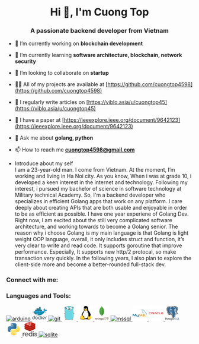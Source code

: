 <h1 align="center">Hi 👋, I'm Cuong Top</h1>
<h3 align="center">A passionate backend developer from Vietnam</h3>

- 🔭 I’m currently working on **blockchain development**

- 🌱 I’m currently learning **software architecture, blockchain, network security**

- 👯 I’m looking to collaborate on **startup**

- 👨‍💻 All of my projects are available at [https://github.com/cuongtop4598](https://github.com/cuongtop4598)

- 📝 I regularly write articles on [https://viblo.asia/u/cuongtop45](https://viblo.asia/u/cuongtop45)
- 📝 I have a paper at [https://ieeexplore.ieee.org/document/9642123](https://ieeexplore.ieee.org/document/9642123)

- 💬 Ask me about **golang, python**

- 📫 How to reach me **cuongtop4598@gmail.com**
- Introduce about my self <br>
  I am a 23-year-old man.  I come from Vietnam. At the moment, I’m working and living in Ha Noi city. As you know, When i was at grade 10, i developed a keen interest in the internet and technology. Following my interest, i pursued my bachelor of science in software technology at Military technical Academy. So, I'm a backend developer who specializes in efficient Golang apps that work on any platform. I care deeply about creating APIs that are both usable and enjoyable in order to be as efficient as possible. I have one year experiene of Golang Dev. 
  Right now, I am excited about the still very complicated software architecture, and working towards to become a Golang senior. The reason why i choose Golang is my main language is that Golang is light weight OOP language, overall, it only includes struct and function, it’s very clear to write and read code. It  supports goroutine that improve performance. Especially, It supports new http/2 protocal, so make transaction very quickly. In the following years, I also plan to explore the 	client-side more and become a better-rounded full-stack dev.
  
<h3 align="left">Connect with me:</h3>
<p align="left">
</p>

<h3 align="left">Languages and Tools:</h3>
<p align="left"> <a href="https://www.arduino.cc/" target="_blank" rel="noreferrer"> <img src="https://cdn.worldvectorlogo.com/logos/arduino-1.svg" alt="arduino" width="40" height="40"/> </a> <a href="https://www.docker.com/" target="_blank" rel="noreferrer"> <img src="https://raw.githubusercontent.com/devicons/devicon/master/icons/docker/docker-original-wordmark.svg" alt="docker" width="40" height="40"/> </a> <a href="https://git-scm.com/" target="_blank" rel="noreferrer"> <img src="https://www.vectorlogo.zone/logos/git-scm/git-scm-icon.svg" alt="git" width="40" height="40"/> </a> <a href="https://golang.org" target="_blank" rel="noreferrer"> <img src="https://raw.githubusercontent.com/devicons/devicon/master/icons/go/go-original.svg" alt="go" width="40" height="40"/> </a> <a href="https://www.linux.org/" target="_blank" rel="noreferrer"> <img src="https://raw.githubusercontent.com/devicons/devicon/master/icons/linux/linux-original.svg" alt="linux" width="40" height="40"/> </a> <a href="https://www.mongodb.com/" target="_blank" rel="noreferrer"> <img src="https://raw.githubusercontent.com/devicons/devicon/master/icons/mongodb/mongodb-original-wordmark.svg" alt="mongodb" width="40" height="40"/> </a> <a href="https://www.microsoft.com/en-us/sql-server" target="_blank" rel="noreferrer"> <img src="https://www.svgrepo.com/show/303229/microsoft-sql-server-logo.svg" alt="mssql" width="40" height="40"/> </a> <a href="https://www.mysql.com/" target="_blank" rel="noreferrer"> <img src="https://raw.githubusercontent.com/devicons/devicon/master/icons/mysql/mysql-original-wordmark.svg" alt="mysql" width="40" height="40"/> </a> <a href="https://www.oracle.com/" target="_blank" rel="noreferrer"> <img src="https://raw.githubusercontent.com/devicons/devicon/master/icons/oracle/oracle-original.svg" alt="oracle" width="40" height="40"/> </a> <a href="https://www.postgresql.org" target="_blank" rel="noreferrer"> <img src="https://raw.githubusercontent.com/devicons/devicon/master/icons/postgresql/postgresql-original-wordmark.svg" alt="postgresql" width="40" height="40"/> </a> <a href="https://www.python.org" target="_blank" rel="noreferrer"> <img src="https://raw.githubusercontent.com/devicons/devicon/master/icons/python/python-original.svg" alt="python" width="40" height="40"/> </a> <a href="https://redis.io" target="_blank" rel="noreferrer"> <img src="https://raw.githubusercontent.com/devicons/devicon/master/icons/redis/redis-original-wordmark.svg" alt="redis" width="40" height="40"/> </a> <a href="https://www.sqlite.org/" target="_blank" rel="noreferrer"> <img src="https://www.vectorlogo.zone/logos/sqlite/sqlite-icon.svg" alt="sqlite" width="40" height="40"/> </a> </p>
